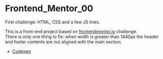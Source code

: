 # Frontend_Mentor_00
First challenge: HTML, CSS and a few JS lines.

This is a front-end project based on [frontendmentor.io](https://www.frontendmentor.io/challenges/loopstudios-landing-page-N88J5Onjw) challenge.<br>
There is only one thing to fix: when width is greater than 1440px the header and footer contents are not aligned with the main section.

- [Codepen](https://codepen.io/codekiwifr/pen/JjRwLYV)
